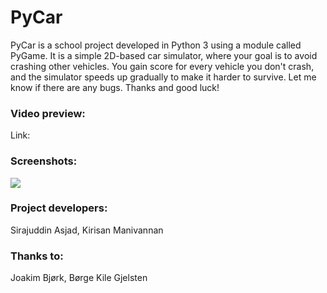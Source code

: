 # PyCar
PyCar is a school project developed in Python 3 using a module called PyGame. It is a simple 2D-based car simulator, where your goal is to avoid crashing other vehicles. You gain score for every vehicle you don't crash, and the simulator speeds up gradually to make it harder to survive. Let me know if there are any bugs. Thanks and good luck!

### Video preview:
Link: 

### Screenshots:
![](https://i.imgur.com/9umYa8M.png)

### Project developers:
Sirajuddin Asjad, Kirisan Manivannan

### Thanks to:
Joakim Bjørk, Børge Kile Gjelsten